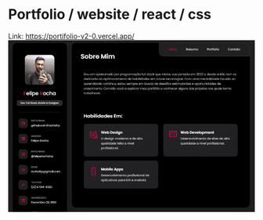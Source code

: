 
# Portfolio / website / react / css
Link: https://portifolio-v2-0.vercel.app/
![](/src/assets/github-cover.png)
